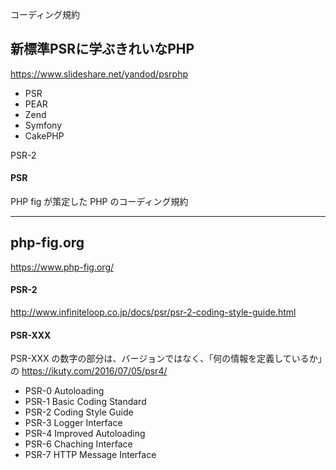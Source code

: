 コーディング規約

## 新標準PSRに学ぶきれいなPHP
https://www.slideshare.net/yandod/psrphp  

 * PSR
 * PEAR
 * Zend
 * Symfony
 * CakePHP

PSR-2

#### PSR
PHP fig が策定した PHP のコーディング規約  

_____________________________________________________________________
## php-fig.org
https://www.php-fig.org/  

#### PSR-2
http://www.infiniteloop.co.jp/docs/psr/psr-2-coding-style-guide.html


#### PSR-XXX
PSR-XXX の数字の部分は、バージョンではなく、「何の情報を定義しているか」の
https://ikuty.com/2016/07/05/psr4/

 * PSR-0 Autoloading
 * PSR-1 Basic Coding Standard
 * PSR-2 Coding Style Guide
 * PSR-3 Logger Interface
 * PSR-4 Improved Autoloading
 * PSR-6 Chaching Interface
 * PSR-7 HTTP Message Interface




